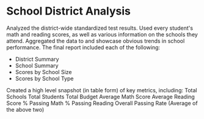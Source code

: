 # School District Analysis
Analyzed the district-wide standardized test results. Used every student's math and reading scores, as well as various information on the schools they attend. Aggregated the data to and showcase obvious trends in school performance.
The final report included each of the following:
- District Summary
- School Summary
- Scores by School Size
- Scores by School Type

Created a high level snapshot (in table form) of key metrics, including:
Total Schools
Total Students
Total Budget
Average Math Score
Average Reading Score
% Passing Math
% Passing Reading
Overall Passing Rate (Average of the above two)
